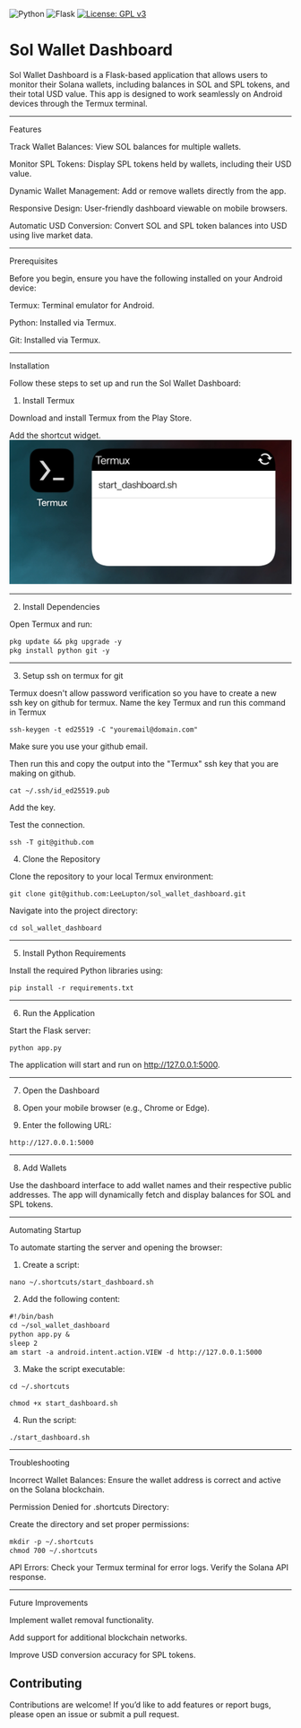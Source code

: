 ![Python](https://img.shields.io/badge/Python-3.9-blue)
![Flask](https://img.shields.io/badge/Flask-2.0.2-green)
[![License: GPL v3](https://img.shields.io/badge/License-GPLv3-blue.svg)](https://www.gnu.org/licenses/gpl-3.0)
# Sol Wallet Dashboard

Sol Wallet Dashboard is a Flask-based application that allows users to monitor their Solana wallets, including balances in SOL and SPL tokens, and their total USD value. This app is designed to work seamlessly on Android devices through the Termux terminal.


---

Features

Track Wallet Balances: View SOL balances for multiple wallets.

Monitor SPL Tokens: Display SPL tokens held by wallets, including their USD value.

Dynamic Wallet Management: Add or remove wallets directly from the app.

Responsive Design: User-friendly dashboard viewable on mobile browsers.

Automatic USD Conversion: Convert SOL and SPL token balances into USD using live market data.



---

Prerequisites

Before you begin, ensure you have the following installed on your Android device:

Termux: Terminal emulator for Android.

Python: Installed via Termux.

Git: Installed via Termux.



---

Installation

Follow these steps to set up and run the Sol Wallet Dashboard:

1. Install Termux

Download and install Termux from the Play Store. 

Add the shortcut widget. 
![shortcut widget](assets/Screenshot_2025-01-16-10-43-09-81_b783bf344239542886fee7b48fa4b892.jpg) 

---

2. Install Dependencies

Open Termux and run:

```
pkg update && pkg upgrade -y
pkg install python git -y
```

---
3. Setup ssh on termux for git

Termux doesn't allow password verification so you have to create a new ssh key on github for termux. Name the key Termux and run this command in Termux

```
ssh-keygen -t ed25519 -C "youremail@domain.com"
```

Make sure you use your github email. 

Then run this and copy the output into the "Termux" ssh key that you are making on github. 

```
cat ~/.ssh/id_ed25519.pub
```

Add the key. 

Test the connection. 

```
ssh -T git@github.com
```

4. Clone the Repository

Clone the repository to your local Termux environment:

```
git clone git@github.com:LeeLupton/sol_wallet_dashboard.git
```

Navigate into the project directory:

```
cd sol_wallet_dashboard
```

---

5. Install Python Requirements

Install the required Python libraries using:

```
pip install -r requirements.txt
```

---

6. Run the Application

Start the Flask server:

```
python app.py
```

The application will start and run on http://127.0.0.1:5000.


---

7. Open the Dashboard

1. Open your mobile browser (e.g., Chrome or Edge).


2. Enter the following URL:

```
http://127.0.0.1:5000
```



---

8. Add Wallets

Use the dashboard interface to add wallet names and their respective public addresses. The app will dynamically fetch and display balances for SOL and SPL tokens.


---

Automating Startup

To automate starting the server and opening the browser:

1. Create a script:

```
nano ~/.shortcuts/start_dashboard.sh
```

2. Add the following content:

```
#!/bin/bash
cd ~/sol_wallet_dashboard
python app.py &
sleep 2
am start -a android.intent.action.VIEW -d http://127.0.0.1:5000
```

3. Make the script executable:

```
cd ~/.shortcuts
```
```
chmod +x start_dashboard.sh
```

4. Run the script:

```
./start_dashboard.sh
```


---

Troubleshooting

Incorrect Wallet Balances: Ensure the wallet address is correct and active on the Solana blockchain.

Permission Denied for .shortcuts Directory:

Create the directory and set proper permissions:

```
mkdir -p ~/.shortcuts
chmod 700 ~/.shortcuts
```

API Errors: Check your Termux terminal for error logs. Verify the Solana API response.



---

Future Improvements

Implement wallet removal functionality.

Add support for additional blockchain networks.

Improve USD conversion accuracy for SPL tokens.

## Contributing
Contributions are welcome! If you’d like to add features or report bugs, please open an issue or submit a pull request.
